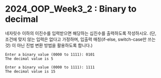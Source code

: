 # 2024_OOP_Week3_2 : Binary to decimal

네자릿수 이하의 이진수를 입력받으면 해당하는 십진수를 출력하도록 작성하시오. (단, 조건에 맞지 않는 입력은 없다고 가정하며, 입출력 매칭(if-else, switch-case만 쓰는 것) 이 아닌 진법 변환 방법을 활용하도록 합니다.)

```
Enter a binary value (0000 to 1111): 0101
The decimal value is 5
```

```
Enter a binary value (0000 to 1111): 1111
The decimal value is 15
```
